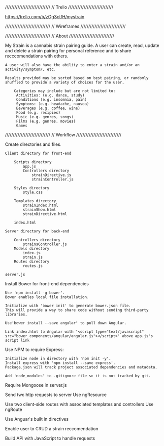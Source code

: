 /////////////////////////////
// 		 Trello
/////////////////////////////

https://trello.com/b/zOg3ctfH/mystrain


/////////////////////////////
//  	Wireframes
/////////////////////////////


/////////////////////////////
// 		 About
/////////////////////////////

My Strain is a cannabis strain pairing guide. 
	A user can create, read, update and delete a strain pairing for personal reference and to share recccomendations with others. 
 
 	A user will also have the ability to enter a strain and/or an activity/symptom/, etc. 

	Results provided may be sorted based on best pairing, or randomly shuffled to provide a variety of choices for the user. 

		Categories may include but are not limited to:
		 Activities: (e.g. dance, study) 
		 Conditions (e.g. insomnia, pain)
		 Symptoms: (e.g. headache, nausea)
		 Beverages (e.g. coffee, wine)
		 Food (e.g. recipies)
		 Music (e.g. genres, songs)
		 Films (e.g. genres, movies)
		 Games 


/////////////////////////////
//  	Workflow
/////////////////////////////

Create directories and files.

	Client directory for front-end

		Scripts directory
			app.js
			Controllers directory
				strainDirective.js
				strainController.js

		Styles directory
			style.css

		Templates directory
			strainIndex.html
			strainShow.html
			strainDirective.html
			
		index.html

	Server directory for back-end

		Controllers directory
			strainsController.js
		Models directory
			index.js
			strain.js
		Routes directory
			routes.js

	server.js


Install Bower for front-end dependencies 
	
	Use 'npm install -g bower'. 
	Bower enables local file installation. 
	
	Initialize with 'bower init' to generate bower.json file. 
	This will provide a way to share code without sending third-party libraries.

	Use'bower install --save angular' to pull down Angular.

	Link index.html to Angular with '<script type="text/javascript" src="bower_components/angular/angular.js"></script>' above app.js's script link

Use NPM to require Express:
	
	Initialize node in directory with 'npm init -y'.
	Install express with 'npm install --save express'.
	Package.json will track project associated dependencies and metadata.
	
	Add 'node_modules' to .gitignore file so it is not tracked by git.

Require Mongoose in server.js


Send two http requests to server
	Use ngResource

Use two client-side routes with associated templates and controllers
	Use ngRoute

Use Anguar's built in directives

Enable user to CRUD a strain reccomendation

Build API with JavaScript to handle requests

